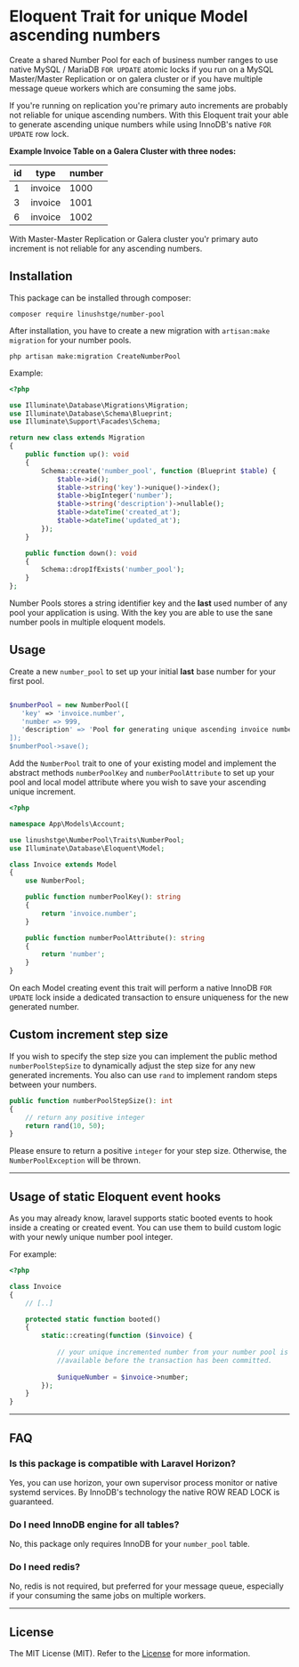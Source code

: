 # Eloquent Trait for unique Model ascending numbers

Create a shared Number Pool for each of business number ranges to use native 
MySQL / MariaDB ``FOR UPDATE`` atomic locks if you run on a MySQL Master/Master 
Replication or on galera cluster or if you have multiple message queue workers 
which are consuming the same jobs.

If you're running on replication you're primary auto increments are probably not 
reliable for unique ascending numbers. With this Eloquent trait your able to generate 
ascending unique numbers while using InnoDB's native ``FOR UPDATE`` row lock.

**Example Invoice Table on a Galera Cluster with three nodes:**

| id | type    | number |
|----|---------|--------|
| 1  | invoice | 1000   |
| 3  | invoice | 1001   |
| 6  | invoice | 1002   |

With Master-Master Replication or Galera cluster you'r primary auto increment is not reliable for any 
ascending numbers.

## Installation
This package can be installed through composer:

``` shell
composer require linushstge/number-pool
```

After installation, you have to create a new migration with ``artisan:make migration`` for your number pools.

``` shell
php artisan make:migration CreateNumberPool
```

Example:

``` php
<?php

use Illuminate\Database\Migrations\Migration;
use Illuminate\Database\Schema\Blueprint;
use Illuminate\Support\Facades\Schema;

return new class extends Migration
{
    public function up(): void
    {
        Schema::create('number_pool', function (Blueprint $table) {
            $table->id();
            $table->string('key')->unique()->index();
            $table->bigInteger('number');
            $table->string('description')->nullable();
            $table->dateTime('created_at');
            $table->dateTime('updated_at');
        });
    }

    public function down(): void
    {
        Schema::dropIfExists('number_pool');
    }
};
```
Number Pools stores a string identifier key and the **last** used number of any pool your application is using.
With the key you are able to use the sane number pools in multiple eloquent models.

## Usage

Create a new ```number_pool``` to set up your initial **last** base number for your first pool.

``` php

$numberPool = new NumberPool([
   'key' => 'invoice.number',
   'number => 999,
   'description' => 'Pool for generating unique ascending invoice numbers'
]);
$numberPool->save();
```

Add the ```NumberPool``` trait to one of your existing model and implement 
the abstract methods ``numberPoolKey`` and ``numberPoolAttribute`` to set up your pool and local
model attribute where you wish to save your ascending unique increment.

``` php
<?php

namespace App\Models\Account;

use linushstge\NumberPool\Traits\NumberPool;
use Illuminate\Database\Eloquent\Model;

class Invoice extends Model
{
    use NumberPool;

    public function numberPoolKey(): string
    {
        return 'invoice.number';
    }

    public function numberPoolAttribute(): string
    {
        return 'number';
    }
}
```

On each Model creating event this trait will perform a native InnoDB ```FOR UPDATE``` lock inside a
dedicated transaction to ensure uniqueness for the new generated number.

## Custom increment step size

If you wish to specify the step size you can implement the public method ```numberPoolStepSize``` 
to dynamically adjust the step size for any new generated increments. You also can use ``rand`` to implement
random steps between your numbers.

``` php
public function numberPoolStepSize(): int
{
    // return any positive integer
    return rand(10, 50);
}
```
Please ensure to return a positive ```integer``` for your step size. Otherwise, the ``NumberPoolException`` will be thrown.

---

## Usage of static Eloquent event hooks

As you may already know, laravel supports static booted events to hook inside a creating or created event.
You can use them to build custom logic with your newly unique number pool integer. 

For example:

``` php
<?php

class Invoice
{
    // [..]

    protected static function booted()
    {
        static::creating(function ($invoice) {
        
            // your unique incremented number from your number pool is already 
            //available before the transaction has been committed.
            
            $uniqueNumber = $invoice->number;
        });
    }
}
```

---
## FAQ

### Is this package is compatible with Laravel Horizon?
Yes, you can use horizon, your own supervisor process monitor or native systemd services. 
By InnoDB's technology the native ROW READ LOCK is guaranteed.

### Do I need InnoDB engine for all tables?
No, this package only requires InnoDB for your ```number_pool``` table.

### Do I need redis?
No, redis is not required, but preferred for your message queue, especially if your consuming
the same jobs on multiple workers.

---
## License
The MIT License (MIT). Refer to the [License](https://github.com/linushstge/laravel.trait.number-pool/blob/main/LICENSE) for more information.